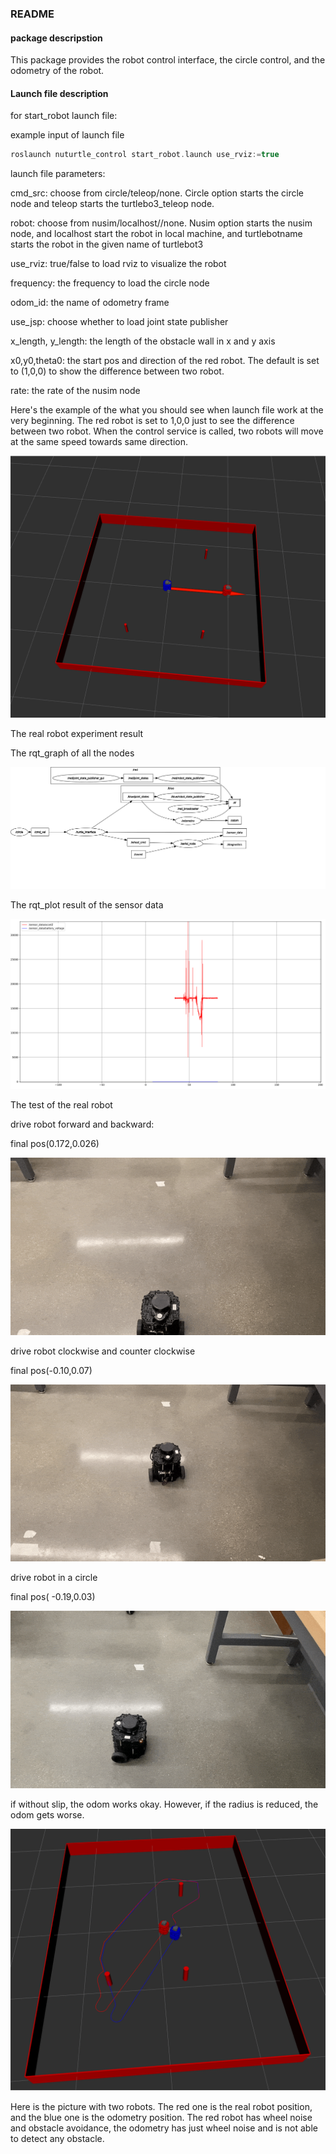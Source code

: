### README

#### package descripstion
This package provides the robot control interface, the circle control, and 
the odometry of the robot.

#### Launch file description
for start_robot launch file:

example input of launch file

```c
roslaunch nuturtle_control start_robot.launch use_rviz:=true
```

launch file parameters:

cmd_src: choose from circle/teleop/none. Circle option starts the circle node and teleop starts the turtlebo3_teleop node.

robot: choose from nusim/localhost/<turtlebotname>/none. Nusim option starts the nusim node, and localhost start the robot in local machine, and turtlebotname starts the robot in the given name of turtlebot3

use_rviz: true/false to load rviz to visualize the robot

frequency: the frequency to load the circle node

odom_id: the name of odometry frame

use_jsp: choose whether to load joint state publisher

x_length, y_length: the length of the obstacle wall in x and y axis

x0,y0,theta0: the start pos and direction of the red robot. The default is set to (1,0,0) to show the difference between two robot.

rate: the rate of the nusim node

Here's the example of the what you should see when launch file work at the very beginning. The red robot is set to 1,0,0 just to see the difference between two robot. When the control service is called, two robots will move at the same speed towards same direction.

![](images/rviz_example.png)

The real robot experiment result

The rqt_graph of all the nodes

![](images/F003.svg)

The rqt_plot result of the sensor data

![](images/accbat.svg)

The test of the real robot

drive robot forward and backward: 

final pos(0.172,0.026)

![](images/straight.gif)

drive robot clockwise and counter clockwise

final pos(-0.10,0.07)

![](images/rotate.gif)

drive robot in a circle

final pos( -0.19,0.03)

![](images/circle.gif)

if without slip, the odom works okay. However, if the radius is reduced, the  odom gets worse.

![](images/odometry.png)

Here is the picture with two robots. The red one is the real robot position, and the blue one is the odometry position. The
red robot has wheel noise and obstacle avoidance, the odometry has just wheel noise and is not able to detect any obstacle.
